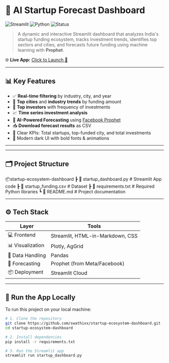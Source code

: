 # 🚀 AI Startup Forecast Dashboard

![Streamlit](https://img.shields.io/badge/Built%20with-Streamlit-ff4b4b?logo=streamlit&logoColor=white)
![Python](https://img.shields.io/badge/Python-3.11-blue?logo=python&logoColor=white)
![Status](https://img.shields.io/badge/Live-Online-brightgreen?logo=rocket)

> A dynamic and interactive Streamlit dashboard that analyzes India's startup funding ecosystem, tracks investment trends, identifies top sectors and cities, and forecasts future funding using machine learning with **Prophet**.

🌐 **Live App:** [Click to Launch 🚀](https://swathixx-ai-startup-forecast.streamlit.app/)

---

## 📊 Key Features

- ✅ **Real-time filtering** by industry, city, and year
- 📍 **Top cities** and **industry trends** by funding amount
- 💼 **Top investors** with frequency of investments
- 📈 **Time series investment analysis**
- 🔮 **AI-Powered Forecasting** using [Facebook Prophet](https://facebook.github.io/prophet/)
- 📥 **Download forecast results** as CSV
- 🧠 Clear KPIs: Total startups, top-funded city, and total investments
- 🌙 Modern dark UI with bold fonts & animations

---




---

## 🗂️ Project Structure
📦startup-ecosystem-dashboard
┣ 📄 startup_dashboard.py # Streamlit App code
┣ 📄 startup_funding.csv # Dataset
┣ 📄 requirements.txt # Required Python libraries
┗ 📄 README.md # Project documentation


---

## ⚙️ Tech Stack

| Layer | Tools |
|-------|-------|
| 💻 Frontend | Streamlit, HTML-in-Markdown, CSS |
| 📊 Visualization | Plotly, AgGrid |
| 🧮 Data Handling | Pandas |
| 🔮 Forecasting | Prophet (from Meta/Facebook) |
| 📦 Deployment | Streamlit Cloud |

---

## 🚀 Run the App Locally

To run this project on your local machine:

```bash
# 1. Clone the repository
git clone https://github.com/swathixx/startup-ecosystem-dashboard.git
cd startup-ecosystem-dashboard

# 2. Install dependencies
pip install -r requirements.txt

# 3. Run the Streamlit app
streamlit run startup_dashboard.py

